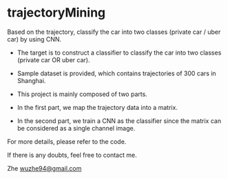 # trajectoryMining
Based on the trajectory, classify the car into two classes (private car / uber car) by using CNN.

- The target is to construct a classifier to classify the car into two classes (private car OR uber car).

- Sample dataset is provided, which contains trajectories of 300 cars in Shanghai.

- This project is mainly composed of two parts. 
 - In the first part, we map the trajectory data into a matrix. 
 - In the second part, we train a CNN as the classifier since the matrix can be considered as a single channel image.


For more details, please refer to the code. 

If there is any doubts, feel free to contact me.

Zhe
wuzhe94@gmail.com
